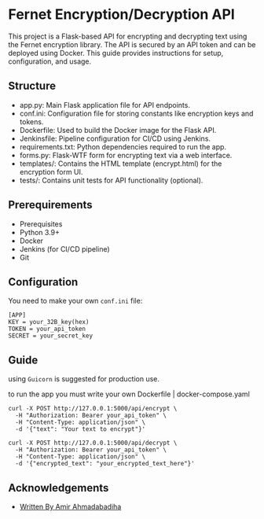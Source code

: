 
# Fernet Encryption/Decryption API


This project is a Flask-based API for encrypting and decrypting text using the Fernet encryption library. The API is secured by an API token and can be deployed using Docker. This guide provides instructions for setup, configuration, and usage.


## Structure
- app.py: Main Flask application file for API endpoints.
- conf.ini: Configuration file for storing constants like encryption keys and tokens.
- Dockerfile: Used to build the Docker image for the Flask API.
- Jenkinsfile: Pipeline configuration for CI/CD using Jenkins.
- requirements.txt: Python dependencies required to run the app.
- forms.py: Flask-WTF form for encrypting text via a web interface.
- templates/: Contains the HTML template (encrypt.html) for the encryption form UI.
- tests/: Contains unit tests for API functionality (optional).

## Prerequirements
- Prerequisites
- Python 3.9+
- Docker
- Jenkins (for CI/CD pipeline)
- Git

## Configuration
You need to make your own `conf.ini` file:
```
[APP]
KEY = your_32B_key(hex)  
TOKEN = your_api_token           
SECRET = your_secret_key        
```
## Guide
using `Guicorn` is suggested for production use.

to run the app you must write your own Dockerfile | docker-compose.yaml

```
curl -X POST http://127.0.0.1:5000/api/encrypt \
  -H "Authorization: Bearer your_api_token" \
  -H "Content-Type: application/json" \
  -d '{"text": "Your text to encrypt"}'

```

```
curl -X POST http://127.0.0.1:5000/api/decrypt \
  -H "Authorization: Bearer your_api_token" \
  -H "Content-Type: application/json" \
  -d '{"encrypted_text": "your_encrypted_text_here"}'

```

## Acknowledgements

 - [Written By Amir Ahmadabadiha](https://ir.linkedin.com/in/amir-ahmadabadiha-259113175)
